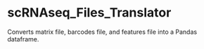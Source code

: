 # scRNAseq_Files_Translator
Converts matrix file, barcodes file, and features file into a Pandas dataframe.
